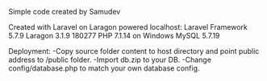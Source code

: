 Simple code created by Samudev

Created with Laravel on Laragon powered localhost:
Laravel Framework 5.7.9
Laragon 3.1.9 180277 PHP 7.1.14 on Windows
MySQL 5.7.19

Deployment:
-Copy source folder content to host directory and point public address to /public folder.
-Import db.zip to your DB.
-Change config/database.php to match your own database config.